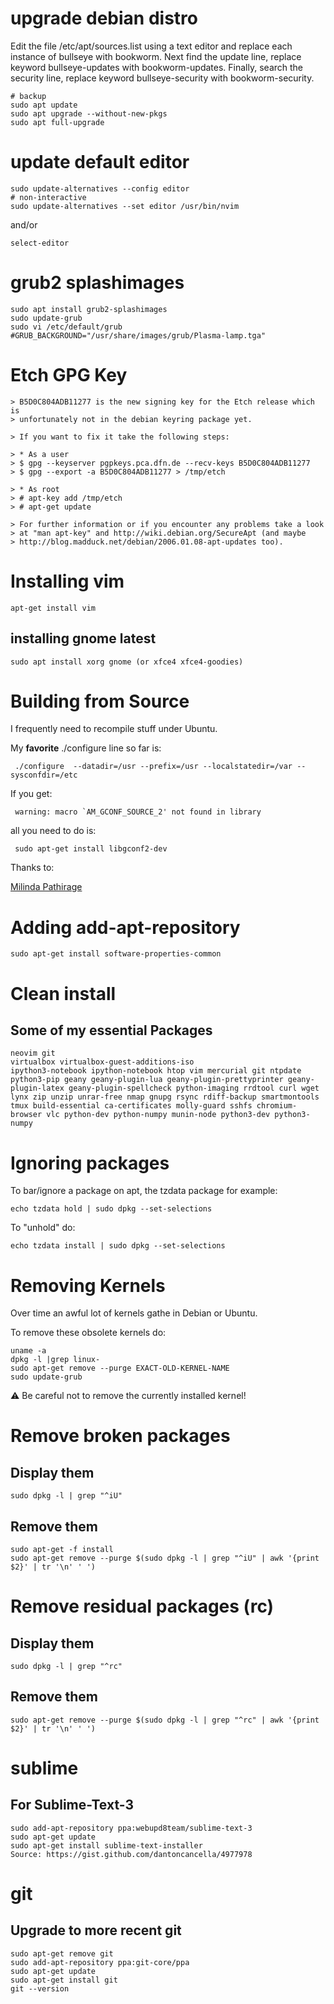 # upgrade debian distro

Edit the file /etc/apt/sources.list using a text editor and replace each instance of bullseye with bookworm. Next find the update line, replace keyword bullseye-updates with bookworm-updates. Finally, search the security line, replace keyword bullseye-security with bookworm-security.

```
# backup
sudo apt update
sudo apt upgrade --without-new-pkgs
sudo apt full-upgrade
```

# update default editor

```
sudo update-alternatives --config editor
# non-interactive
sudo update-alternatives --set editor /usr/bin/nvim
```
and/or

```
select-editor
```

# grub2 splashimages
```
sudo apt install grub2-splashimages
sudo update-grub
sudo vi /etc/default/grub
#GRUB_BACKGROUND="/usr/share/images/grub/Plasma-lamp.tga"
```

# Etch GPG Key
```
> B5D0C804ADB11277 is the new signing key for the Etch release which is
> unfortunately not in the debian keyring package yet.

> If you want to fix it take the following steps:

> * As a user
> $ gpg --keyserver pgpkeys.pca.dfn.de --recv-keys B5D0C804ADB11277
> $ gpg --export -a B5D0C804ADB11277 > /tmp/etch

> * As root
> # apt-key add /tmp/etch
> # apt-get update

> For further information or if you encounter any problems take a look
> at "man apt-key" and http://wiki.debian.org/SecureApt (and maybe
> http://blog.madduck.net/debian/2006.01.08-apt-updates too).
```

# Installing vim
```
apt-get install vim
```
## installing gnome latest
```
sudo apt install xorg gnome (or xfce4 xfce4-goodies)
```

# Building from Source

I frequently need to recompile stuff under Ubuntu.

My **favorite** ./configure line so far is:

```
 ./configure  --datadir=/usr --prefix=/usr --localstatedir=/var --sysconfdir=/etc
```

If you get:

```
 warning: macro `AM_GCONF_SOURCE_2' not found in library
```

all you need to do is:

```
 sudo apt-get install libgconf2-dev
```

Thanks to:

[Milinda Pathirage](http://mpathirage.com/fixing-macro-am_gconf_source_2-not-found-in-library-in-ubuntu/)

# Adding **add-apt-repository**

```
sudo apt-get install software-properties-common
```

# Clean install

## Some of my essential Packages

```
neovim git
virtualbox virtualbox-guest-additions-iso 
ipython3-notebook ipython-notebook htop vim mercurial git ntpdate python3-pip geany geany-plugin-lua geany-plugin-prettyprinter geany-plugin-latex geany-plugin-spellcheck python-imaging rrdtool curl wget lynx zip unzip unrar-free nmap gnupg rsync rdiff-backup smartmontools tmux build-essential ca-certificates molly-guard sshfs chromium-browser vlc python-dev python-numpy munin-node python3-dev python3-numpy
```

# Ignoring packages

To bar/ignore a package on apt, the tzdata package for example:

```
echo tzdata hold | sudo dpkg --set-selections
```

To "unhold" do:

```
echo tzdata install | sudo dpkg --set-selections
```

# Removing Kernels

Over time an awful lot of kernels gathe in Debian or Ubuntu.

To remove these obsolete kernels do:

```
uname -a
dpkg -l |grep linux-
sudo apt-get remove --purge EXACT-OLD-KERNEL-NAME
sudo update-grub
```

:warning: Be careful not to remove the currently installed kernel!

# Remove broken packages

## Display them
```
sudo dpkg -l | grep "^iU"
```

## Remove them
```
sudo apt-get -f install
sudo apt-get remove --purge $(sudo dpkg -l | grep "^iU" | awk '{print $2}' | tr '\n' ' ')
```

# Remove residual packages (rc)

## Display them
```
sudo dpkg -l | grep "^rc"
```

## Remove them
```
sudo apt-get remove --purge $(sudo dpkg -l | grep "^rc" | awk '{print $2}' | tr '\n' ' ')
```

# sublime

## For Sublime-Text-3

```
sudo add-apt-repository ppa:webupd8team/sublime-text-3
sudo apt-get update
sudo apt-get install sublime-text-installer
Source: https://gist.github.com/dantoncancella/4977978
```

# git
## Upgrade to more recent git

```
sudo apt-get remove git
sudo add-apt-repository ppa:git-core/ppa
sudo apt-get update
sudo apt-get install git
git --version
```
